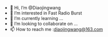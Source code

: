 - 👋 Hi, I’m @Diaojingwang
- 👀 I’m interested in Fast Radio Burst
- 🌱 I’m currently learning ...
- 💞️ I’m looking to collaborate on ...
- 📫 How to reach me :diaojingwang@163.com

<!---
Diaojingwang/Diaojingwang is a ✨ special ✨ repository because its `README.md` (this file) appears on your GitHub profile.
You can click the Preview link to take a look at your changes.
--->
